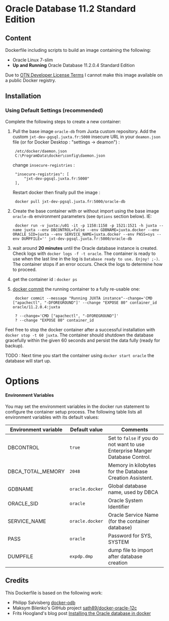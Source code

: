 # Oracle Database 11.2 Standard Edition

## Content

Dockerfile including scripts to build an image containing the following:

* Oracle Linux 7-slim
* **Up and Running** Oracle Database 11.2.0.4 Standard Edition

Due to [OTN Developer License Terms](http://www.oracle.com/technetwork/licenses/standard-license-152015.html) I cannot make this image available on a public Docker registry.

## Installation

### Using Default Settings (recommended)

Complete the following steps to create a new container:

1. Pull the base image ```oracle-db``` from Juxta custom repository. Add the custom ```jxt-dev-pgsql.juxta.fr:5000``` insecure URL in your ```deamon.json``` file (or for Docker Desktop : "settings -> deamon") :

		/etc/docker/daemon.json
		C:\ProgramData\docker\config\daemon.json

	 change ```insecure-registries``` :

		"insecure-registries": [
			"jxt-dev-pgsql.juxta.fr:5000"
		],

	Restart docker then finally pull the image :

		docker pull jxt-dev-pgsql.juxta.fr:5000/oracle-db

2. Create the base container with or without import using the base image ```oracle-db``` environment parameters (see ```Options``` section below). IE:

		docker run -v juxta:/u01 -it -p 1158:1158 -p 1521:1521 -h juxta --name juxta --env DBCONTROL=false --env GDBNAME=juxta.docker --env ORACLE_SID=juxta --env SERVICE_NAME=juxta.docker --env PASS=sys --env DUMPFILE='' jxt-dev-pgsql.juxta.fr:5000/oracle-db

3. wait around **20 minutes** until the Oracle database instance is created. Check logs with ```docker logs -f -t oracle```. The container is ready to use when the last line in the log is ```Database ready to use. Enjoy! ;-)```. The container stops if an error occurs. Check the logs to determine how to proceed.

4. get the container id : ```docker ps```

5. [docker commit](https://docs.docker.com/engine/reference/commandline/commit/) the running container to a fully re-usable one:

		docker commit --message "Running JUXTA instance"--change='CMD ["apachectl", "-DFOREGROUND"]' --change "EXPOSE 80" container_id  oracle/11.2.0.4:juxta

		? --change='CMD ["apachectl", "-DFOREGROUND"]'
		? --change "EXPOSE 80" container_id


Feel free to stop the docker container after a successful installation with ```docker stop -t 60 juxta```. The container should shutdown the database gracefully within the given 60 seconds and persist the data fully (ready for backup).

TODO : Next time you start the container using ```docker start oracle``` the database will start up.


# Options

#### Environment Variables

You may set the environment variables in the docker run statement to configure the container setup process. The following table lists all environment variables with its default values:

Environment variable | Default value | Comments
-------------------- | ------------- | --------
DBCONTROL | ```true``` | Set to ```false``` if you do not want to use Enterprise Manger Database Control.
DBCA\_TOTAL\_MEMORY | ```2048```| Memory in kilobytes for the Database Creation Assistent.
GDBNAME | ```oracle.docker``` | Global database name, used by DBCA
ORACLE_SID | ```oracle```| Oracle System Identifier
SERVICE_NAME | ```oracle.docker``` | Oracle Service Name (for the container database)
PASS | ```oracle```| Password for SYS, SYSTEM
DUMPFILE | ```expdp.dmp```| dump file to import after database creation


## Credits
This Dockerfile is based on the following work:

- Philipp Salvisberg [docker-odb](https://github.com/PhilippSalvisberg)
- Maksym Bilenko's GitHub project [sath89/docker-oracle-12c](https://github.com/MaksymBilenko/docker-oracle-12c)
- Frits Hoogland's blog post [Installing the Oracle database in docker](https://fritshoogland.wordpress.com/2015/08/11/installing-the-oracle-database-in-docker/)
